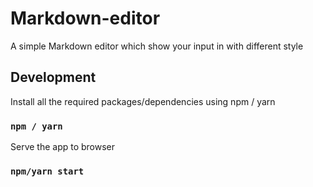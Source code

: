 # Markdown-editor

A simple Markdown editor which show your input in with different style 

## Development

Install all the required packages/dependencies using npm / yarn

### `npm / yarn`

Serve the app to browser

### `npm/yarn start`
